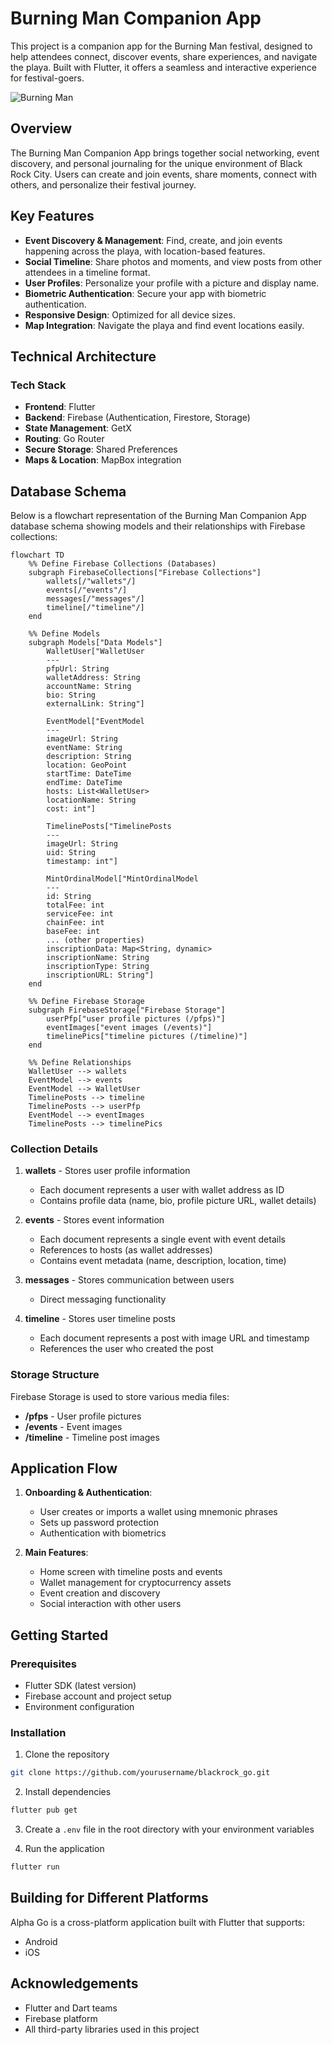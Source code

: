 
# Burning Man Companion App

This project is a companion app for the Burning Man festival, designed to help attendees connect, discover events, share experiences, and navigate the playa. Built with Flutter, it offers a seamless and interactive experience for festival-goers.

![Burning Man](assets/alpha.jpg)

## Overview

The Burning Man Companion App brings together social networking, event discovery, and personal journaling for the unique environment of Black Rock City. Users can create and join events, share moments, connect with others, and personalize their festival journey.

## Key Features

- **Event Discovery & Management**: Find, create, and join events happening across the playa, with location-based features.
- **Social Timeline**: Share photos and moments, and view posts from other attendees in a timeline format.
- **User Profiles**: Personalize your profile with a picture and display name.
- **Biometric Authentication**: Secure your app with biometric authentication.
- **Responsive Design**: Optimized for all device sizes.
- **Map Integration**: Navigate the playa and find event locations easily.

## Technical Architecture

### Tech Stack
- **Frontend**: Flutter
- **Backend**: Firebase (Authentication, Firestore, Storage)
- **State Management**: GetX
- **Routing**: Go Router
- **Secure Storage**: Shared Preferences
- **Maps & Location**: MapBox integration

## Database Schema

Below is a flowchart representation of the Burning Man Companion App database schema showing models and their relationships with Firebase collections:

```mermaid
flowchart TD
    %% Define Firebase Collections (Databases)
    subgraph FirebaseCollections["Firebase Collections"]
        wallets[/"wallets"/]
        events[/"events"/]
        messages[/"messages"/]
        timeline[/"timeline"/]
    end

    %% Define Models
    subgraph Models["Data Models"]
        WalletUser["WalletUser
        ---
        pfpUrl: String
        walletAddress: String
        accountName: String
        bio: String
        externalLink: String"]

        EventModel["EventModel
        ---
        imageUrl: String
        eventName: String
        description: String
        location: GeoPoint
        startTime: DateTime
        endTime: DateTime
        hosts: List<WalletUser>
        locationName: String
        cost: int"]

        TimelinePosts["TimelinePosts
        ---
        imageUrl: String
        uid: String
        timestamp: int"]

        MintOrdinalModel["MintOrdinalModel
        ---
        id: String
        totalFee: int
        serviceFee: int
        chainFee: int
        baseFee: int
        ... (other properties)
        inscriptionData: Map<String, dynamic>
        inscriptionName: String
        inscriptionType: String
        inscriptionURL: String"]
    end

    %% Define Firebase Storage
    subgraph FirebaseStorage["Firebase Storage"]
        userPfp["user profile pictures (/pfps)"]
        eventImages["event images (/events)"]
        timelinePics["timeline pictures (/timeline)"]
    end

    %% Define Relationships
    WalletUser --> wallets
    EventModel --> events
    EventModel --> WalletUser
    TimelinePosts --> timeline
    TimelinePosts --> userPfp
    EventModel --> eventImages
    TimelinePosts --> timelinePics
```

### Collection Details

1. **wallets** - Stores user profile information
   - Each document represents a user with wallet address as ID
   - Contains profile data (name, bio, profile picture URL, wallet details)

2. **events** - Stores event information
   - Each document represents a single event with event details
   - References to hosts (as wallet addresses)
   - Contains event metadata (name, description, location, time)

3. **messages** - Stores communication between users
   - Direct messaging functionality

4. **timeline** - Stores user timeline posts
   - Each document represents a post with image URL and timestamp
   - References the user who created the post

### Storage Structure

Firebase Storage is used to store various media files:
- **/pfps** - User profile pictures
- **/events** - Event images
- **/timeline** - Timeline post images

## Application Flow

1. **Onboarding & Authentication**:
   - User creates or imports a wallet using mnemonic phrases
   - Sets up password protection
   - Authentication with biometrics

2. **Main Features**:
   - Home screen with timeline posts and events
   - Wallet management for cryptocurrency assets
   - Event creation and discovery
   - Social interaction with other users

## Getting Started

### Prerequisites
- Flutter SDK (latest version)
- Firebase account and project setup
- Environment configuration

### Installation
1. Clone the repository
```bash
git clone https://github.com/yourusername/blackrock_go.git
```

2. Install dependencies
```bash
flutter pub get
```

3. Create a `.env` file in the root directory with your environment variables

4. Run the application
```bash
flutter run
```

## Building for Different Platforms

Alpha Go is a cross-platform application built with Flutter that supports:
- Android
- iOS


## Acknowledgements

- Flutter and Dart teams
- Firebase platform
- All third-party libraries used in this project
